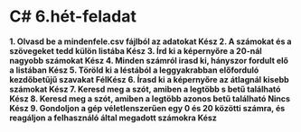 # C# 6.hét-feladat
**1. Olvasd be a mindenfele.csv fájlból az adatokat Kész
2. A számokat és a szövegeket tedd külön listába Kész
3. Írd ki a képernyőre a 20-nál nagyobb számokat Kész
4. Minden számról irasd ki, hányszor fordult elő a listában Kész
5.  Töröld ki a léstából a leggyakrabban előforduló kezdőbetűjű szavakat FélKész
6.  Írasd ki a képernyőre az átlagnál kisebb számokat Kész
7.  Keresd meg a szót, amiben a legtöbb s betű található Kész
8.  Keresd meg a szót, amiben a legtöbb azonos betű található Nincs Kész
9. Gondoljon a gép véletlenszerűen egy 0 és 20 közötti számra, és reagáljon a felhasználó által megadott számokra Kész**
